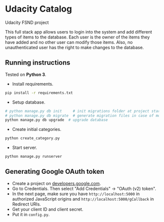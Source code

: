# Udacity Catalog

Udacity FSND project

This full stack app allows users to login into the system and add different types of items to the database.
Each user is the owner of the items they have added and no other user can modify those items.
Also, no unauthenticated user has the right to make changes to the database.


## Running instructions

Tested on **Python 3**.

* Install requirements.

```sh
pip install -r requirements.txt
```

* Setup database.

```sh
# python manage.py db init     # init migrations folder at project start
# python manage.py db migrate  # generate migration files in case of model change
python manage.py db upgrade  # upgrade database
```

* Create initial categories.

```sh
python create_category.py
```

* Start server.

```sh
python manage.py runserver
```


## Generating Google OAuth token

* Create a project on [developers.google.com](https://console.developers.google.com/).
* Go to Credentials. Then select "Add Credentials" -> "OAuth (v2) token".
* In the next page, make sure you have `http://localhost:5000` in authorized JavaScript origins and `http://localhost:5000/gCallback` in Redirect URIs.
* Get your client ID and client secret.
* Put it in `config.py`.
